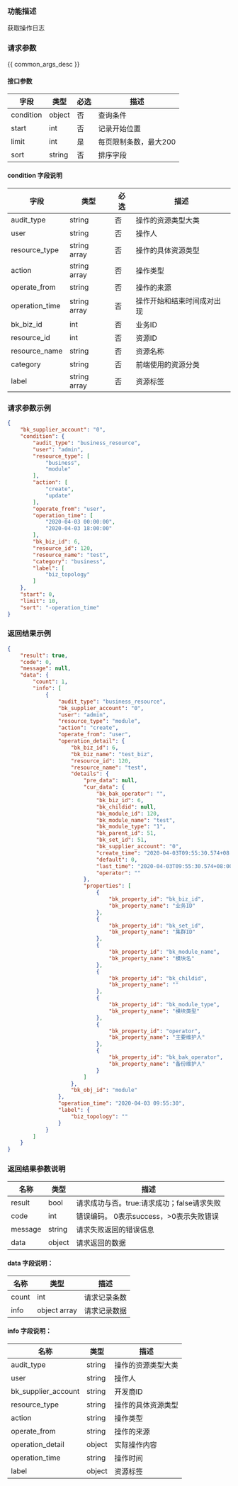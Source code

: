 ### 功能描述

获取操作日志

### 请求参数

{{ common_args_desc }}

#### 接口参数

| 字段      | 类型   | 必选 | 描述                         |
| --------- | ------ | ---- | ---------------------------- |
| condition | object | 否   | 查询条件                     |
| start     | int    | 否   | 记录开始位置                 |
| limit     | int    | 是   | 每页限制条数，最大200 |
| sort      | string | 否   | 排序字段                     |

#### condition 字段说明

| 字段           | 类型         | 必选 | 描述                       |
| -------------- | ------------ | ---- | -------------------------- |
| audit_type     | string       | 否   | 操作的资源类型大类         |
| user           | string       | 否   | 操作人                     |
| resource_type  | string array | 否   | 操作的具体资源类型         |
| action         | string array | 否   | 操作类型                   |
| operate_from   | string       | 否   | 操作的来源                 |
| operation_time | string array | 否   | 操作开始和结束时间成对出现 |
| bk_biz_id      | int          | 否   | 业务ID                     |
| resource_id    | int          | 否   | 资源ID                     |
| resource_name  | string       | 否   | 资源名称                   |
| category       | string       | 否   | 前端使用的资源分类         |
| label          | string array | 否   | 资源标签                   |


### 请求参数示例

```json
{
    "bk_supplier_account": "0",
    "condition": {
        "audit_type": "business_resource",
        "user": "admin",
        "resource_type": [
            "business",
            "module"
        ],
        "action": [
            "create",
            "update"
        ],
        "operate_from": "user",
        "operation_time": [
            "2020-04-03 00:00:00",
            "2020-04-03 18:00:00"
        ],
        "bk_biz_id": 6,
        "resource_id": 120,
        "resource_name": "test",
        "category": "business",
        "label": [
            "biz_topology"
        ]
    },
    "start": 0,
    "limit": 10,
    "sort": "-operation_time"
}
```

### 返回结果示例

```json
{
    "result": true,
    "code": 0,
    "message": null,
    "data": {
        "count": 1,
        "info": [
            {
                "audit_type": "business_resource",
                "bk_supplier_account": "0",
                "user": "admin",
                "resource_type": "module",
                "action": "create",
                "operate_from": "user",
                "operation_detail": {
                    "bk_biz_id": 6,
                    "bk_biz_name": "test_biz",
                    "resource_id": 120,
                    "resource_name": "test",
                    "details": {
                        "pre_data": null,
                        "cur_data": {
                            "bk_bak_operator": "",
                            "bk_biz_id": 6,
                            "bk_childid": null,
                            "bk_module_id": 120,
                            "bk_module_name": "test",
                            "bk_module_type": "1",
                            "bk_parent_id": 51,
                            "bk_set_id": 51,
                            "bk_supplier_account": "0",
                            "create_time": "2020-04-03T09:55:30.574+08:00",
                            "default": 0,
                            "last_time": "2020-04-03T09:55:30.574+08:00",
                            "operator": ""
                        },
                        "properties": [
                            {
                                "bk_property_id": "bk_biz_id",
                                "bk_property_name": "业务ID"
                            },
                            {
                                "bk_property_id": "bk_set_id",
                                "bk_property_name": "集群ID"
                            },
                            {
                                "bk_property_id": "bk_module_name",
                                "bk_property_name": "模块名"
                            },
                            {
                                "bk_property_id": "bk_childid",
                                "bk_property_name": ""
                            },
                            {
                                "bk_property_id": "bk_module_type",
                                "bk_property_name": "模块类型"
                            },
                            {
                                "bk_property_id": "operator",
                                "bk_property_name": "主要维护人"
                            },
                            {
                                "bk_property_id": "bk_bak_operator",
                                "bk_property_name": "备份维护人"
                            }
                        ]
                    },
                    "bk_obj_id": "module"
                },
                "operation_time": "2020-04-03 09:55:30",
                "label": {
                    "biz_topology": ""
                }
            }
        ]
    }
}
```

### 返回结果参数说明

| 名称    | 类型   | 描述                                       |
| ------- | ------ | ------------------------------------------ |
| result  | bool   | 请求成功与否。true:请求成功；false请求失败 |
| code    | int    | 错误编码。 0表示success，>0表示失败错误    |
| message | string | 请求失败返回的错误信息                     |
| data    | object | 请求返回的数据                             |

#### data 字段说明：

| 名称  | 类型         | 描述               |
| ----- | ------------ | ------------------ |
| count | int          | 请求记录条数       |
| info  | object array | 请求记录数据       |

#### info 字段说明：

| 名称                | 类型   | 描述               |
| ------------------- | ------ | ------------------ |
| audit_type          | string | 操作的资源类型大类 |
| user                | string | 操作人             |
| bk_supplier_account | string | 开发商ID           |
| resource_type       | string | 操作的具体资源类型 |
| action              | string | 操作类型           |
| operate_from        | string | 操作的来源         |
| operation_detail    | object | 实际操作内容       |
| operation_time      | string | 操作时间           |
| label               | object | 资源标签           |